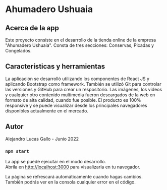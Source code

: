 # Ahumadero Ushuaia

## Acerca de la app
Este proyecto consiste en el desarrollo de la tienda online de la empresa "Ahumadero Ushuaia". Consta de tres secciones: Conservas, Picadas y Congelados.

## Características y herramientas

La aplicación se desarrolló utilizando los componentes de React JS y aplicando Bootstrap como framework. También se utilizó Git para controlar las versiones y GitHub para crear un respositorio. Las imágenes, los videos y cualquier otro contenido multimedia fueron descargados de la web en formato de alta calidad, cuando fue posible. El producto es 100% responsive y se puede visualizar desde los principales navegadores disponibles actualmente en el mercado.  

 ## Autor
Alejandro Lucas Gallo - Junio 2022

### `npm start`

La app se puede ejecutar en el modo desarrollo.\
Abrila en [http://localhost:3000](http://localhost:3000) para visualizarla en tu navegador.

La página se refrescará automáticamente cuando hagas cambios.\
También podrás ver en la consola cualquier error en el código.
